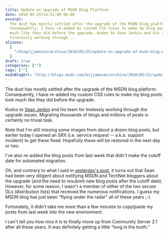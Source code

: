 ```yaml
---
title: Update on Upgrade of MSDN Blog Platform
date: 2010-05-25T14:51:00-06:00
excerpt:
  The dust has mostly settled after the upgrade of the MSDN blog platform.
  Consequently, I have re-added my custom CSS rules to make my blog posts look
  much like they did before the upgrade. Kudos to Sean Jenkin and his team for
  tirelessly working through...
aliases:
  [
    "/blog/jjameson/archive/2010/05/25/update-on-upgrade-of-msdn-blog-platform.aspx",
  ]
draft: true
categories: [""]
tags: [""]
msdnBlogUrl: "http://blogs.msdn.com/b/jjameson/archive/2010/05/25/update-on-upgrade-of-msdn-blog-platform.aspx"
---
```


The dust has mostly settled after the upgrade of the MSDN blog platform.
Consequently, I have re-added my custom CSS rules to make my blog posts look
much like they did before the upgrade.

Kudos to [Sean Jenkin](http://blogs.msdn.com/b/seanjenkin) and his team for
tirelessly working through the upgrade issues. Migrating thousands of blogs and
millions of posts is certainly no trivial task.

Note that I'm still missing some images from about a dozen blog posts, but
earlier today I opened an SRX (i.e. service request -- a.k.a. support incident)
to get these fixed. Hopefully these will be restored in the next day or two.

I've also re-added the blog posts from last week that didn't make the cutoff
date for automated migration.

Oh, and contrary to what I said in
[yesterday's post](/blog/jjameson/2010/05/24/issues-after-upgrade-of-msdn-blog-platform),
it turns out that Sean had been very diligent about notifying MSDN and TechNet
bloggers about the upgrade (and the need to resubmit new blog posts after the
cutoff date). However, for some reason, I wasn't a member of either of the two
secure DLs (distribution lists) that received the numerous notifications. I
guess my MSDN blog has just been "flying under the radar" all of these years ;-)

Fortunately, it didn't take me more than a few minutes to copy/paste my posts
from last week into the new environment.

I can't tell you how nice it is to finally move up from Community Server 2.1
after all these years. It was definitely getting a little "long in the tooth."
